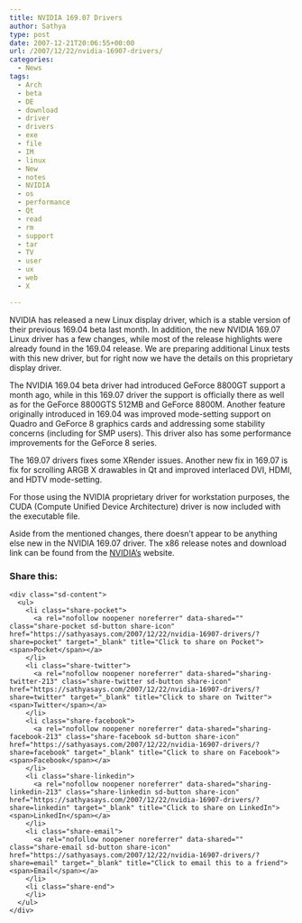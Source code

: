 ```yaml
---
title: NVIDIA 169.07 Drivers
author: Sathya
type: post
date: 2007-12-21T20:06:55+00:00
url: /2007/12/22/nvidia-16907-drivers/
categories:
  - News
tags:
  - Arch
  - beta
  - DE
  - download
  - driver
  - drivers
  - exe
  - file
  - IM
  - linux
  - New
  - notes
  - NVIDIA
  - os
  - performance
  - Qt
  - read
  - rm
  - support
  - tar
  - TV
  - user
  - ux
  - web
  - X

---
```

NVIDIA has released a new Linux display driver, which is a stable version of their previous 169.04 beta last month. In addition, the new NVIDIA 169.07 Linux driver has a few changes, while most of the release highlights were already found in the 169.04 release. We are preparing additional Linux tests with this new driver, but for right now we have the details on this proprietary display driver.

The NVIDIA 169.04 beta driver had introduced GeForce 8800GT support a month ago, while in this 169.07 driver the support is officially there as well as for the GeForce 8800GTS 512MB and GeForce 8800M. Another feature originally introduced in 169.04 was improved mode-setting support on Quadro and GeForce 8 graphics cards and addressing some stability concerns (including for SMP users). This driver also has some performance improvements for the GeForce 8 series.

The 169.07 drivers fixes some XRender issues. Another new fix in 169.07 is fix for scrolling ARGB X drawables in Qt and improved interlaced DVI, HDMI, and HDTV mode-setting.

For those using the NVIDIA proprietary driver for workstation purposes, the CUDA (Compute Unified Device Architecture) driver is now included with the executable file.

Aside from the mentioned changes, there doesn&#8217;t appear to be anything else new in the NVIDIA 169.07 driver. The x86 release notes and download link can be found from the [NVIDIA&#8217;s][1] website. 

<div class="sharedaddy sd-sharing-enabled">
  <div class="robots-nocontent sd-block sd-social sd-social-icon-text sd-sharing">
    <h3 class="sd-title">
      Share this:
    </h3>
    
    <div class="sd-content">
      <ul>
        <li class="share-pocket">
          <a rel="nofollow noopener noreferrer" data-shared="" class="share-pocket sd-button share-icon" href="https://sathyasays.com/2007/12/22/nvidia-16907-drivers/?share=pocket" target="_blank" title="Click to share on Pocket"><span>Pocket</span></a>
        </li>
        <li class="share-twitter">
          <a rel="nofollow noopener noreferrer" data-shared="sharing-twitter-213" class="share-twitter sd-button share-icon" href="https://sathyasays.com/2007/12/22/nvidia-16907-drivers/?share=twitter" target="_blank" title="Click to share on Twitter"><span>Twitter</span></a>
        </li>
        <li class="share-facebook">
          <a rel="nofollow noopener noreferrer" data-shared="sharing-facebook-213" class="share-facebook sd-button share-icon" href="https://sathyasays.com/2007/12/22/nvidia-16907-drivers/?share=facebook" target="_blank" title="Click to share on Facebook"><span>Facebook</span></a>
        </li>
        <li class="share-linkedin">
          <a rel="nofollow noopener noreferrer" data-shared="sharing-linkedin-213" class="share-linkedin sd-button share-icon" href="https://sathyasays.com/2007/12/22/nvidia-16907-drivers/?share=linkedin" target="_blank" title="Click to share on LinkedIn"><span>LinkedIn</span></a>
        </li>
        <li class="share-email">
          <a rel="nofollow noopener noreferrer" data-shared="" class="share-email sd-button share-icon" href="https://sathyasays.com/2007/12/22/nvidia-16907-drivers/?share=email" target="_blank" title="Click to email this to a friend"><span>Email</span></a>
        </li>
        <li class="share-end">
        </li>
      </ul>
    </div>
  </div>
</div>

 [1]: http://www.nvidia.com/object/linux_display_ia32_169.07.html